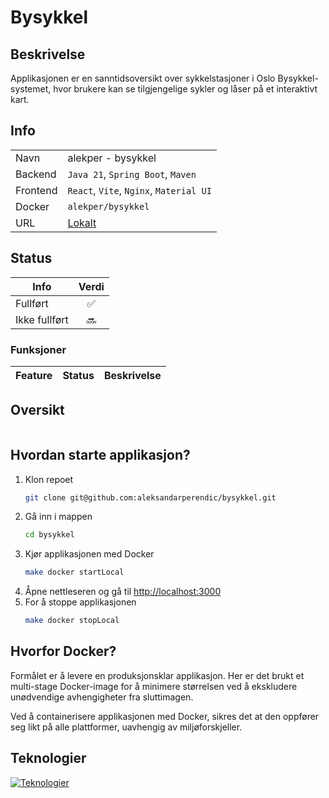 # Bysykkel

## Beskrivelse
Applikasjonen er en sanntidsoversikt over sykkelstasjoner i Oslo Bysykkel-systemet, hvor brukere kan se tilgjengelige sykler og låser på et interaktivt kart.

## Info

|          |                                         |
|----------|-----------------------------------------|
| Navn     | alekper - bysykkel                      |
| Backend  | `Java 21`, `Spring Boot`, `Maven`       |
| Frontend | `React`, `Vite`, `Nginx`, `Material UI` |
| Docker   | `alekper/bysykkel`                      |
| URL      | [Lokalt](http://localhost:3000)         |

## Status
| Info          | Verdi |
|---------------|:-----:|
| Fullført      |   ✅   |
| Ikke fullført |  🔜   |

### Funksjoner
| Feature            | Status | Beskrivelse                                                                  |
|--------------------|:------:|------------------------------------------------------------------------------|

## Oversikt
```

```

## Hvordan starte applikasjon?

1. Klon repoet
    ```zsh
    git clone git@github.com:aleksandarperendic/bysykkel.git
    ```
2. Gå inn i mappen
    ```zsh
    cd bysykkel
    ```
3. Kjør applikasjonen med Docker
    ```zsh
    make docker startLocal
    ```
4. Åpne nettleseren og gå til [http://localhost:3000](http://localhost:3000)
5. For å stoppe applikasjonen
    ```zsh
    make docker stopLocal
    ```

## Hvorfor Docker?
Formålet er å levere en produksjonsklar applikasjon. Her er det brukt et multi-stage Docker-image for å minimere størrelsen ved å ekskludere unødvendige avhengigheter fra sluttimagen.

Ved å containerisere applikasjonen med Docker, sikres det at den oppfører seg likt på alle plattformer, uavhengig av miljøforskjeller.

## Teknologier
[![Teknologier](https://skillicons.dev/icons?i=java,spring,maven,vite,react,ts,nodejs,nginx,docker&theme=light)]()
